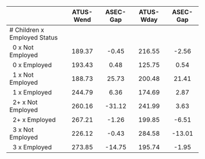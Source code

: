 
|                      |    ATUS-Wend |     ASEC-Gap |    ATUS-Wday |     ASEC-Gap |
| -------------------- | :----------: | :----------: | :----------: | :----------: |
| # Children x Employed Status |              |              |              |              |
| &nbsp;&nbsp;0 x Not Employed |       189.37 |        -0.45 |       216.55 |        -2.56 |
| &nbsp;&nbsp;0 x Employed |       193.43 |         0.48 |       125.75 |         0.54 |
| &nbsp;&nbsp;1 x Not Employed |       188.73 |        25.73 |       200.48 |        21.41 |
| &nbsp;&nbsp;1 x Employed |       244.79 |         6.36 |       174.69 |         2.87 |
| &nbsp;&nbsp;2+ x Not Employed |       260.16 |       -31.12 |       241.99 |         3.63 |
| &nbsp;&nbsp;2+ x Employed |       267.21 |        -1.26 |       199.85 |        -6.51 |
| &nbsp;&nbsp;3 x Not Employed |       226.12 |        -0.43 |       284.58 |       -13.01 |
| &nbsp;&nbsp;3 x Employed |       273.85 |       -14.75 |       195.74 |        -1.95 |


